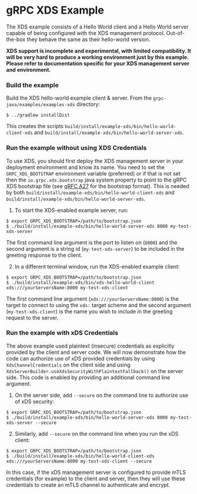 gRPC XDS Example
================

The XDS example consists of a Hello World client and a Hello World server capable of
being configured with the XDS management protocol. Out-of-the-box they behave the same
as their hello-world version.

__XDS support is incomplete and experimental, with limited compatibility. It
will be very hard to produce a working environment just by this example. Please
refer to documentation specific for your XDS management server and
environment.__

### Build the example

Build the XDS hello-world example client & server. From the `grpc-java/examples/examples-xds`
directory:
```
$ ../gradlew installDist
```

This creates the scripts `build/install/example-xds/bin/hello-world-client-xds` and
`build/install/example-xds/bin/hello-world-server-xds`.

### Run the example without using XDS Credentials

To use XDS, you should first deploy the XDS management server in your deployment environment
and know its name. You need to set the `GRPC_XDS_BOOTSTRAP` environment variable (preferred) or if that is not set then
the `io.grpc.xds.bootstrap` java system property to point to the gRPC XDS bootstrap file (see
[gRFC A27](https://github.com/grpc/proposal/blob/master/A27-xds-global-load-balancing.md#xdsclient-and-bootstrap-file) for the
bootstrap format). This is needed by both `build/install/example-xds/bin/hello-world-client-xds`
and `build/install/example-xds/bin/hello-world-server-xds`.

1. To start the XDS-enabled example server, run:
```
$ export GRPC_XDS_BOOTSTRAP=/path/to/bootstrap.json
$ ./build/install/example-xds/bin/hello-world-server-xds 8000 my-test-xds-server
```

The first command line argument is the port to listen on (`8000`) and the second argument is a string
id (`my-test-xds-server`) to be included in the greeting response to the client.

2. In a different terminal window, run the XDS-enabled example client:
```
$ export GRPC_XDS_BOOTSTRAP=/path/to/bootstrap.json
$ ./build/install/example-xds/bin/xds-hello-world-client xds:///yourServersName:8000 my-test-xds-client
```
The first command line argument (`xds:///yourServersName:8000`) is the target to connect to using the
`xds:` target scheme and the second argument (`my-test-xds-client`) is the name you wish to include in
the greeting request to the server.

### Run the example with xDS Credentials

The above example used plaintext (insecure) credentials as explicitly provided by the client and server
code. We will now demonstrate how the code can authorize use of xDS provided credentials by using
`XdsChannelCredentials` on the client side and using `XdsServerBuilder.useXdsSecurityWithPlaintextFallback()`
on the server side. This code is enabled by providing an additional command line argument.

1. On the server side, add `--secure` on the command line to authorize use of xDS security:
```
$ export GRPC_XDS_BOOTSTRAP=/path/to/bootstrap.json
$ ./build/install/example-xds/bin/hello-world-server-xds 8000 my-test-xds-server --secure
```

2. Similarly, add `--secure` on the command line when you run the xDS client:
```
$ export GRPC_XDS_BOOTSTRAP=/path/to/bootstrap.json
$ ./build/install/example-xds/bin/hello-world-client-xds xds:///yourServersName:8000 my-test-xds-client --secure
```

In this case, if the xDS management server is configured to provide mTLS credentials (for example) to the client and
server, then they will use these credentials to create an mTLS channel to authenticate and encrypt.
